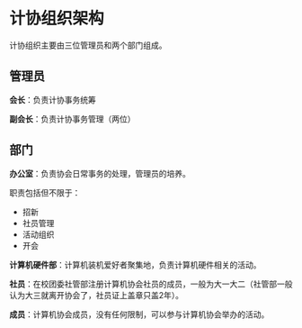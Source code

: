 # 计协组织架构

计协组织主要由三位管理员和两个部门组成。

## 管理员

**会长**：负责计协事务统筹

**副会长**：负责计协事务管理（两位）

## 部门

**办公室**：负责协会日常事务的处理，管理员的培养。

职责包括但不限于：
- 招新
- 社员管理
- 活动组织
- 开会

**计算机硬件部**：计算机装机爱好者聚集地，负责计算机硬件相关的活动。

**社员**：在校团委社管部注册计算机协会社员的成员，一般为大一大二（社管部一般认为大三就离开协会了，社员证上盖章只盖2年）。

**成员**：计算机协会成员，没有任何限制，可以参与计算机协会举办的活动。




